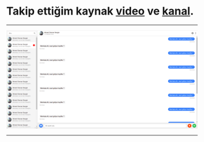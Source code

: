 # Takip ettiğim kaynak [video](https://www.youtube.com/watch?v=WQKlkJu5z8A&list=PLfAfrKyDRWrFg0byGVf_uJxyPPumWDSRA) ve [kanal](https://www.youtube.com/c/PROTOTURKCOM).
---
![Sohbet Arayuzu](./images/frontend-examples-1.png)

---